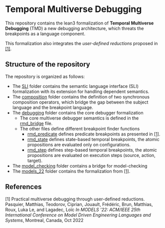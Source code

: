 # Temporal Multiverse Debugging

This repository contains the lean3 formalization of **Temporal Multiverse Debugging** (TMD) a new debugging architecture, which threats the breakpoints as a language component.

This formalization also integrates the *user-defined reductions* proposed in [[1]](#1).

## Structure of the repository

The repository is organized as follows:

- The [SLI](src/sli/) folder contains the semantic language interface (SLI) formalization with its extension for handling dependent semantics.
- The [composition](src/composition/) folder contains the definition of two synchronous composition operators, which bridge the gap between the subject language and the breakpoint language.
- The [debugging](src/debugging/) folder contains the core debugger formalization
  - The core multiverse debugger semantics is defined in the [rmd_bridge](src/debugging/rmd_bridge.lean) file.
  - The other files define different breakpoint finder functions
    - [rmd_predicate](src/debugging/rmd_predicate.lean) defines predicate breakpoints as presented in [[1]](#1).
    - [rmd_state](src/debugging/rmd_state.lean) defines state-based temporal breakpoints, the atomic propositions are evaluated only on configurations.
    - [rmd_step](src/debugging/rmd_step.lean) defines step-based temporal breakpoints, the atomic propositions are evaluated on execution steps (source, action, target).
- The [model_checking](src/model_checking/) folder contains a bridge for model-checking
- The [models_22](src/models_22/) folder contains the formalization from [[1]](#1).

## References

<a id="1">[1]</a>
Practical multiverse debugging through user-defined reductions. Pasquier, Matthias,  Teodorov, Ciprian, Jouault, Frédéric, Brun, Matthias, Roux, Luka Le, and Lagadec, Loïc
*In MODELS ’22: ACM/IEEE 25th International Conference on Model Driven Engineering Languages and Systems*, Montreal, Canada, Oct 2022
